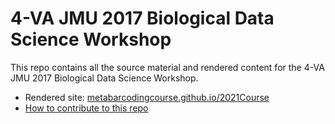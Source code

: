 # 4-VA JMU 2017 Biological Data Science Workshop

This repo contains all the source material and rendered content for the 4-VA JMU 2017 Biological Data Science Workshop.

- Rendered site: [metabarcodingcourse.github.io/2021Course](https://metabarcodingcourse.github.io/2021Course)
- [How to contribute to this repo](CONTRIBUTING.markdown#contributing)

